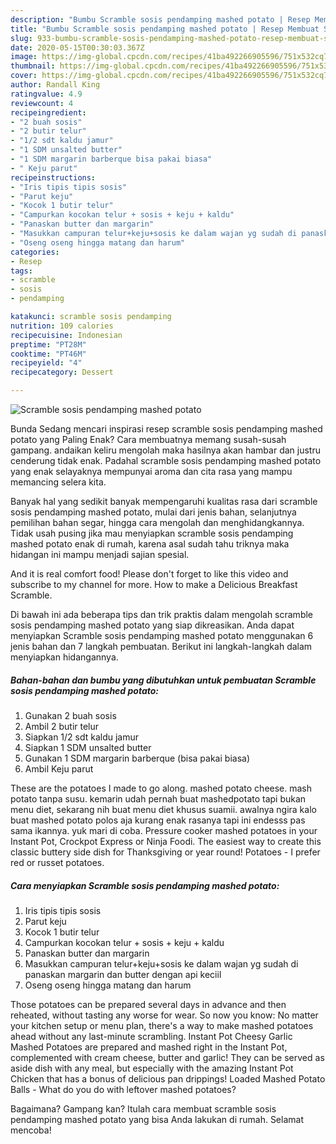 ```yaml
---
description: "Bumbu Scramble sosis pendamping mashed potato | Resep Membuat Scramble sosis pendamping mashed potato Yang Mudah Dan Praktis"
title: "Bumbu Scramble sosis pendamping mashed potato | Resep Membuat Scramble sosis pendamping mashed potato Yang Mudah Dan Praktis"
slug: 933-bumbu-scramble-sosis-pendamping-mashed-potato-resep-membuat-scramble-sosis-pendamping-mashed-potato-yang-mudah-dan-praktis
date: 2020-05-15T00:30:03.367Z
image: https://img-global.cpcdn.com/recipes/41ba492266905596/751x532cq70/scramble-sosis-pendamping-mashed-potato-foto-resep-utama.jpg
thumbnail: https://img-global.cpcdn.com/recipes/41ba492266905596/751x532cq70/scramble-sosis-pendamping-mashed-potato-foto-resep-utama.jpg
cover: https://img-global.cpcdn.com/recipes/41ba492266905596/751x532cq70/scramble-sosis-pendamping-mashed-potato-foto-resep-utama.jpg
author: Randall King
ratingvalue: 4.9
reviewcount: 4
recipeingredient:
- "2 buah sosis"
- "2 butir telur"
- "1/2 sdt kaldu jamur"
- "1 SDM unsalted butter"
- "1 SDM margarin barberque bisa pakai biasa"
- " Keju parut"
recipeinstructions:
- "Iris tipis tipis sosis"
- "Parut keju"
- "Kocok 1 butir telur"
- "Campurkan kocokan telur + sosis + keju + kaldu"
- "Panaskan butter dan margarin"
- "Masukkan campuran telur+keju+sosis ke dalam wajan yg sudah di panaskan margarin dan butter dengan api keciil"
- "Oseng oseng hingga matang dan harum"
categories:
- Resep
tags:
- scramble
- sosis
- pendamping

katakunci: scramble sosis pendamping 
nutrition: 109 calories
recipecuisine: Indonesian
preptime: "PT28M"
cooktime: "PT46M"
recipeyield: "4"
recipecategory: Dessert

---
```



![Scramble sosis pendamping mashed potato](https://img-global.cpcdn.com/recipes/41ba492266905596/751x532cq70/scramble-sosis-pendamping-mashed-potato-foto-resep-utama.jpg)

Bunda Sedang mencari inspirasi resep scramble sosis pendamping mashed potato yang Paling Enak? Cara membuatnya memang susah-susah gampang. andaikan keliru mengolah maka hasilnya akan hambar dan justru cenderung tidak enak. Padahal scramble sosis pendamping mashed potato yang enak selayaknya mempunyai aroma dan cita rasa yang mampu memancing selera kita.

Banyak hal yang sedikit banyak mempengaruhi kualitas rasa dari scramble sosis pendamping mashed potato, mulai dari jenis bahan, selanjutnya pemilihan bahan segar, hingga cara mengolah dan menghidangkannya. Tidak usah pusing jika mau menyiapkan scramble sosis pendamping mashed potato enak di rumah, karena asal sudah tahu triknya maka hidangan ini mampu menjadi sajian spesial.

And it is real comfort food! Please don&#39;t forget to like this video and subscribe to my channel for more. How to make a Delicious Breakfast Scramble.


Di bawah ini ada beberapa tips dan trik praktis dalam mengolah scramble sosis pendamping mashed potato yang siap dikreasikan. Anda dapat menyiapkan Scramble sosis pendamping mashed potato menggunakan 6 jenis bahan dan 7 langkah pembuatan. Berikut ini langkah-langkah dalam menyiapkan hidangannya.

<!--inarticleads1-->

##### Bahan-bahan dan bumbu yang dibutuhkan untuk pembuatan Scramble sosis pendamping mashed potato:

1. Gunakan 2 buah sosis
1. Ambil 2 butir telur
1. Siapkan 1/2 sdt kaldu jamur
1. Siapkan 1 SDM unsalted butter
1. Gunakan 1 SDM margarin barberque (bisa pakai biasa)
1. Ambil  Keju parut


These are the potatoes I made to go along. mashed potato cheese. mash potato tanpa susu. kemarin udah pernah buat mashedpotato tapi bukan menu diet, sekarang nih buat menu diet khusus suamii. awalnya ngira kalo buat mashed potato polos aja kurang enak rasanya tapi ini endesss pas sama ikannya. yuk mari di coba. Pressure cooker mashed potatoes in your Instant Pot, Crockpot Express or Ninja Foodi. The easiest way to create this classic buttery side dish for Thanksgiving or year round! Potatoes - I prefer red or russet potatoes. 

<!--inarticleads2-->

##### Cara menyiapkan Scramble sosis pendamping mashed potato:

1. Iris tipis tipis sosis
1. Parut keju
1. Kocok 1 butir telur
1. Campurkan kocokan telur + sosis + keju + kaldu
1. Panaskan butter dan margarin
1. Masukkan campuran telur+keju+sosis ke dalam wajan yg sudah di panaskan margarin dan butter dengan api keciil
1. Oseng oseng hingga matang dan harum


Those potatoes can be prepared several days in advance and then reheated, without tasting any worse for wear. So now you know: No matter your kitchen setup or menu plan, there&#39;s a way to make mashed potatoes ahead without any last-minute scrambling. Instant Pot Cheesy Garlic Mashed Potatoes are prepared and mashed right in the Instant Pot, complemented with cream cheese, butter and garlic! They can be served as aside dish with any meal, but especially with the amazing Instant Pot Chicken that has a bonus of delicious pan drippings! Loaded Mashed Potato Balls - What do you do with leftover mashed potatoes? 

Bagaimana? Gampang kan? Itulah cara membuat scramble sosis pendamping mashed potato yang bisa Anda lakukan di rumah. Selamat mencoba!
